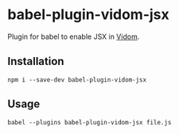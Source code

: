 # babel-plugin-vidom-jsx
Plugin for babel to enable JSX in [Vidom](https://github.com/dfilatov/vidom).

## Installation
```
npm i --save-dev babel-plugin-vidom-jsx
```

## Usage
```
babel --plugins babel-plugin-vidom-jsx file.js
```

